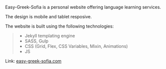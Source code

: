 Easy-Greek-Sofia is a personal website offering language learning services.

The design is mobile and tablet resposive.

The website is built using the following technologies:

> - Jekyll templating engine
> - SASS, Gulp
> - CSS (Grid, Flex, CSS Variables, Mixin, Animations)
> - JS

Link: [easy-greek-sofia.com](easy-greek-sofia.com)
